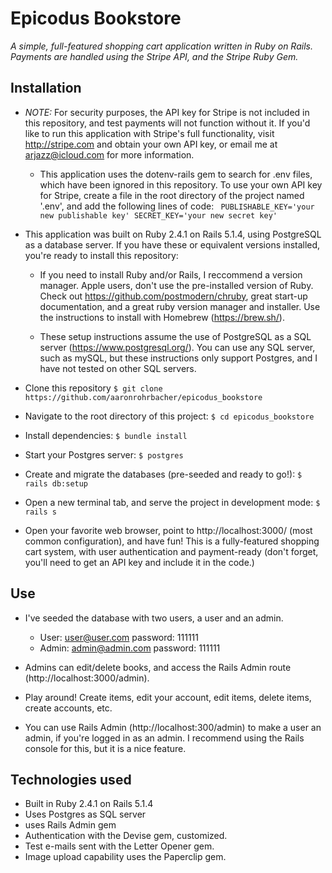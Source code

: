 # Epicodus Bookstore
_A simple, full-featured shopping cart application written in Ruby on Rails. Payments are handled using the Stripe API, and the Stripe Ruby Gem._

## Installation
* _NOTE:_ For security purposes, the API key for Stripe is not included in this repository, and test payments will not function without it. If you'd like to run this application with Stripe's full functionality, visit http://stripe.com and obtain your own API key, or email me at arjazz@icloud.com for more information.
  * This application uses the dotenv-rails gem to search for .env files, which have been ignored in this repository. To use your own API key for Stripe, create a file in the root directory of the project named '.env', and add the following lines of code:
``  PUBLISHABLE_KEY='your new publishable key'
  SECRET_KEY='your new secret key'
``
* This application was built on Ruby 2.4.1 on Rails 5.1.4, using PostgreSQL as a database server. If you have these or equivalent versions installed, you're ready to install this repository:
  * If you need to install Ruby and/or Rails, I reccommend a version manager. Apple users, don't use the pre-installed version of Ruby. Check out https://github.com/postmodern/chruby, great start-up documentation, and a great ruby version manager and installer. Use the instructions to install with Homebrew (https://brew.sh/).

  * These setup instructions assume the use of PostgreSQL as a SQL server (https://www.postgresql.org/). You can use any SQL server, such as mySQL, but these instructions only support Postgres, and I have not tested on other SQL servers.

* Clone this repository `$ git clone https://github.com/aaronrohrbacher/epicodus_bookstore`
* Navigate to the root directory of this project: `$ cd epicodus_bookstore`
* Install dependencies: `$ bundle install`
* Start your Postgres server: `$ postgres`
* Create and migrate the databases (pre-seeded and ready to go!): `$ rails db:setup`
* Open a new terminal tab, and serve the project in development mode: `$ rails s`
* Open your favorite web browser, point to http://localhost:3000/ (most common configuration), and have fun! This is a fully-featured shopping cart system, with user authentication and payment-ready (don't forget, you'll need to get an API key and include it in the code.)

## Use

* I've seeded the database with two users, a user and an admin.
  * User: user@user.com password: 111111
  * Admin: admin@admin.com password: 111111

* Admins can edit/delete books, and access the Rails Admin route (http://localhost:3000/admin).

* Play around! Create items, edit your account, edit items, delete items, create accounts, etc.

* You can use Rails Admin (http://localhost:300/admin) to make a user an admin, if you're logged in as an admin. I recommend using the Rails console for this, but it is a nice feature.

## Technologies used

* Built in Ruby 2.4.1 on Rails 5.1.4
* Uses Postgres as SQL server
* uses Rails Admin gem
* Authentication with the Devise gem, customized.
* Test e-mails sent with the Letter Opener gem.
* Image upload capability uses the Paperclip gem.

